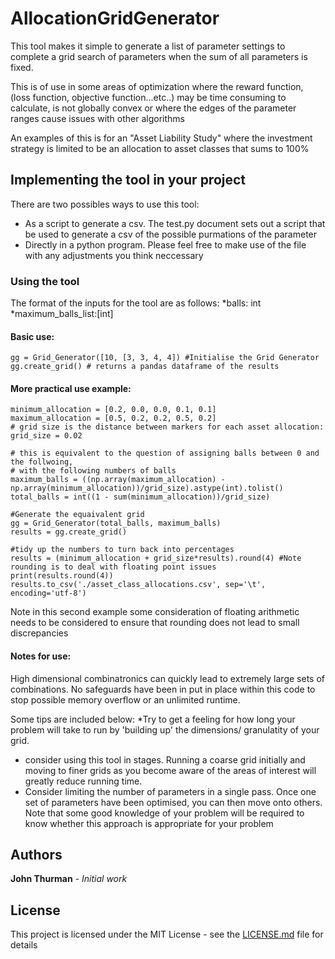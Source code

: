 # AllocationGridGenerator

This tool makes it simple to generate a list of parameter settings to complete a grid search of parameters when the sum of all parameters is fixed.

This is of use in some areas of optimization where the reward function, (loss function, objective function...etc..) may be time consuming to calculate, is not globally convex or where the edges of the parameter ranges cause issues with other algorithms

An examples of this is for an "Asset Liability Study" where the investment strategy is limited to be an allocation to asset classes that sums to 100%

## Implementing the tool in your project

There are two possibles ways to use this tool:
* As a script to generate a csv. The test.py document sets out a script that be used to generate a csv of the possible purmations of the parameter
* Directly in a python program. Please feel free to make use of the file with any adjustments you think neccessary

### Using the tool 

The format of the inputs for the tool are as follows:
*balls: int
*maximum_balls_list:[int]

#### Basic use:

    gg = Grid_Generator([10, [3, 3, 4, 4]) #Initialise the Grid Generator
    gg.create_grid() # returns a pandas dataframe of the results

#### More practical use example:
    
    minimum_allocation = [0.2, 0.0, 0.0, 0.1, 0.1]
    maximum_allocation = [0.5, 0.2, 0.2, 0.5, 0.2]
    # grid size is the distance between markers for each asset allocation:
    grid_size = 0.02

    # this is equivalent to the question of assigning balls between 0 and the follwoing,
    # with the following numbers of balls
    maximum_balls = ((np.array(maximum_allocation) - np.array(minimum_allocation))/grid_size).astype(int).tolist()
    total_balls = int((1 - sum(minimum_allocation))/grid_size)

    #Generate the equaivalent grid
    gg = Grid_Generator(total_balls, maximum_balls)
    results = gg.create_grid()

    #tidy up the numbers to turn back into percentages
    results = (minimum_allocation + grid_size*results).round(4) #Note rounding is to deal with floating point issues
    print(results.round(4))
    results.to_csv('./asset_class_allocations.csv', sep='\t', encoding='utf-8')

Note in this second example some consideration of floating arithmetic needs to be considered to ensure that rounding does not lead to small discrepancies

#### Notes for use:
High dimensional combinatronics can quickly lead to extremely large sets of combinations. No safeguards have been in put in place within this code to stop possible memory overflow or an unlimited runtime. 

Some tips are included below:
*Try to get a feeling for how long your problem will take to run by 'building up' the dimensions/ granulatity of your grid.
* consider using this tool in stages. Running a coarse grid initially and moving to finer grids as you become aware of the areas of interest will greatly reduce running time.
* Consider limiting the number of parameters in a single pass. Once one set of parameters have been optimised, you can then move onto others. Note that some good knowledge of your problem will be required to know whether this approach is appropriate for your problem

## Authors

**John Thurman** - *Initial work* 

## License

This project is licensed under the MIT License - see the [LICENSE.md](LICENSE.md) file for details
